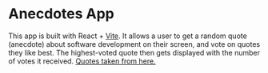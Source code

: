 # Anecdotes App

This app is built with React + [Vite](https://vitejs.dev/). It allows a user to get a random quote (anecdote) about software development on their screen, and vote on quotes they like best. The highest-voted quote then gets displayed with the number of votes it received. [Quotes taken from here. ](https://www.comp.nus.edu.sg/~damithch/pages/SE-quotes.htm)
